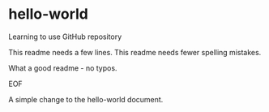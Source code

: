 # hello-world
Learning to use GitHub repository

This readme needs a few lines.
This readme needs fewer spelling mistakes.

What a good readme - no typos.

EOF

A simple change to the hello-world document.

